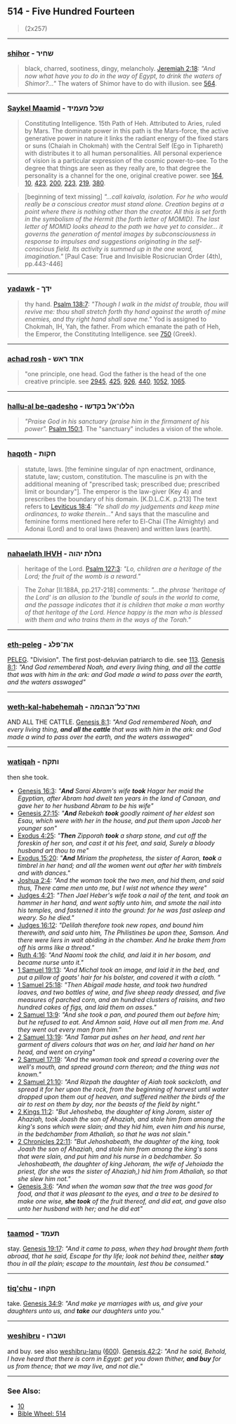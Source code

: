 ## 514 - Five Hundred Fourteen
> (2x257)

---

### [shihor](/keys/ShChIR) - שחיר
> black, charred, sootiness, dingy, melancholy. [Jeremiah 2:18](http://biblehub.com/jeremiah/2-18.htm): *"And now what have you to do in the way of Egypt, to drink the waters of Shimor?..."* The waters of Shimor have to do with illusion. see [564](564).

---

### [Saykel Maamid](/keys/ShKL.MOMID) - שכל מעמיד
> Constituting Intelligence. 15th Path of Heh. Attributed to Aries, ruled by Mars. The dominate power in this path is the Mars-force, the active generative power in nature it links the radiant energy of the fixed stars or suns (Chaiah in Chokmah) with the Central Self (Ego in Tiphareth) with distributes it to all human personalities. All personal experience of vision is a particular expression of the cosmic power-to-see. To the degree that things are seen as they really are, to that degree the personality is a channel for the one, original creative power. see [164](164), [10](10), [423](423), [200](200), [223](223), [219](219), [380](380).

> [beginning of text missing] *"...call kaivala, isolation. For he who would really be a conscious creator must stand alone. Creation begins at a point where there is nothing other than the creator. All this is set forth in the symbolism of the Hermit (the forth letter of MOMID). The last letter of MOMID looks ahead to the path we have yet to consider... it governs the generation of mental images by subconsciousness in response to impulses and suggestions originating in the self-conscious field. Its activity is summed up in the one word, imagination."* [Paul Case: True and Invisible Rosicrucian Order (4th), pp.443-446]

---

### [yadawk](/keys/IDKf) - ידך
> thy hand. [Psalm 138:7](http://biblehub.com/psalms/138-7.htm): *"Though I walk in the midst of trouble, thou will revive me: thou shall stretch forth thy hand against the wrath of mine enemies, and thy right hand shall save me."* Yod is assigned to Chokmah, IH, Yah, the father. From which emanate the path of Heh, the Emperor, the Constituting Intelligence. see [750](750) (Greek).

---

### [achad rosh](/keys/AChD.RASh) - אחד ראש
> "one principle, one head. God the father is the head of the one creative principle. see [2945](2945), [425](425), [926](926), [440](440), [1052](1052), [1065](1065).

---

### [hallu-al be-qadesho](/keys/HLLV-AL.BQDShV) - הללו־אל בקדשו
> *"Praise God in his sanctuary (praise him in the firmament of his power".* [Psalm 150:1](http://biblehub.com/psalms/150-1.htm). The "sanctuary" includes a vision of the whole.

---

### [haqoth](/keys/ChQVTh) - חקות
> statute, laws. [the feminine singular of חקה enactment, ordinance, statute, law; custom, constitution. The masculine is חק with the additional meaning of "prescribed task; prescribed due; prescribed limit or boundary"]. The emperor is the law-giver (Key 4) and prescribes the boundary of his domain. [K.D.L.C.K. p.213] The text refers to [Leviticus 18:4](http://biblehub.com/leviticus/18-4.htm): *"Ye shall do my judgements and keep mine ordinances, to wake therein..."* And says that the masculine and feminine forms mentioned here refer to El-Chai (The Almighty) and Adonai (Lord) and to oral laws (heaven) and written laws (earth).

---

### [nahaelath IHVH](/keys/NChLTh.IHVH) - נחלת יהוה
> heritage of the Lord. [Psalm 127:3](http://biblehub.com/psalms/127-3.htm): *"Lo, children are a heritage of the Lord; the fruit of the womb is a reward."*

> The Zohar [II:188A, pp.217-218] comments: *"...the phrase 'heritage of the Lord' is an allusion to the 'bundle of souls in the world to come, and the passage indicates that it is children that make a man worthy of that heritage of the Lord. Hence happy is the man who is blessed with them and who trains them in the ways of the Torah."*

---

### [eth-peleg](/keys/ATh-PLG) - את־פלג
[PELEG](/keys/PLG). "Division". The first post-deluvian patriarch to die. see [113](113). [Genesis 8:1](https://biblehub.com/genesis/8-1.htm): *"And God remembered Noah, and every living thing, and all the cattle that was with him in the ark: and God made a wind to pass over the earth, and the waters asswaged"*

---

### [weth-kal-habehemah](/keys/VATh-KL-HBHMH) - ואת־כל־הבהמה
AND ALL THE CATTLE. [Genesis 8:1](https://biblehub.com/genesis/8-1.htm): *"And God remembered Noah, and every living thing, **and all the cattle** that was with him in the ark: and God made a wind to pass over the earth, and the waters asswaged"*

---

### [watiqah](/keys/VThQCh) - ותקח
then she took.

- [Genesis 16:3](https://biblehub.com/genesis/16-3.htm): *"**And** Sarai Abram's wife **took** Hagar her maid the Egyptian, after Abram had dwelt ten years in the land of Canaan, and gave her to her husband Abram to be his wife"*
- [Genesis 27:15](https://biblehub.com/genesis/27-15.htm): *"**And** Rebekah **took** goodly raiment of her eldest son Esau, which were with her in the house, and put them upon Jacob her younger son"*
- [Exodus 4:25](https://biblehub.com/exodus/4-25.htm): *"**Then** Zipporah **took** a sharp stone, and cut off the foreskin of her son, and cast it at his feet, and said, Surely a bloody husband art thou to me"*
- [Exodus 15:20](https://biblehub.com/exodus/15-20.htm): *"**And** Miriam the prophetess, the sister of Aaron, **took** a timbrel in her hand; and all the women went out after her with timbrels and with dances."*
- [Joshua 2:4](http://biblehub.com/joshua/2-4.htm): *"And the woman took the two men, and hid them, and said thus, There came men unto me, but I wist not whence they were"*
- [Judges 4:21](http://biblehub.com/judges/4-21.htm): *"Then Jael Heber's wife took a nail of the tent, and took an hammer in her hand, and went softly unto him, and smote the nail into his temples, and fastened it into the ground: for he was fast asleep and weary. So he died."*
- [Judges 16:12](http://biblehub.com/judges/16-12.htm): *"Delilah therefore took new ropes, and bound him therewith, and said unto him, The Philistines be upon thee, Samson. And there were liers in wait abiding in the chamber. And he brake them from off his arms like a thread."*
- [Ruth 4:16](http://biblehub.com/ruth/4-16.htm): *"And Naomi took the child, and laid it in her bosom, and became nurse unto it."*
- [1 Samuel 19:13](http://biblehub.com/1_samuel/19-13.htm): *"And Michal took an image, and laid it in the bed, and put a pillow of goats' hair for his bolster, and covered it with a cloth.
"*
- [1 Samuel 25:18](http://biblehub.com/1_samuel/25-18.htm): *"Then Abigail made haste, and took two hundred loaves, and two bottles of wine, and five sheep ready dressed, and five measures of parched corn, and an hundred clusters of raisins, and two hundred cakes of figs, and laid them on asses."*
- [2 Samuel 13:9](http://biblehub.com/2_samuel/13-9.htm): *"And she took a pan, and poured them out before him; but he refused to eat. And Amnon said, Have out all men from me. And they went out every man from him."*
- [2 Samuel 13:19](http://biblehub.com/2_samuel/13-19.htm): *"And Tamar put ashes on her head, and rent her garment of divers colours that was on her, and laid her hand on her head, and went on crying"*
- [2 Samuel 17:19](http://biblehub.com/2_samuel/17-19.htm): *"And the woman took and spread a covering over the well's mouth, and spread ground corn thereon; and the thing was not known."*
- [2 Samuel 21:10](http://biblehub.com/2_samuel/21-10.htm): *"And Rizpah the daughter of Aiah took sackcloth, and spread it for her upon the rock, from the beginning of harvest until water dropped upon them out of heaven, and suffered neither the birds of the air to rest on them by day, nor the beasts of the field by night."*
- [2 Kings 11:2](http://biblehub.com/2_kings/11-2.htm): *"But Jehosheba, the daughter of king Joram, sister of Ahaziah, took Joash the son of Ahaziah, and stole him from among the king's sons which were slain; and they hid him, even him and his nurse, in the bedchamber from Athaliah, so that he was not slain."*
- [2 Chronicles 22:11](http://biblehub.com/2_chronicles/22-11.htm): *"But Jehoshabeath, the daughter of the king, took Joash the son of Ahaziah, and stole him from among the king's sons that were slain, and put him and his nurse in a bedchamber. So Jehoshabeath, the daughter of king Jehoram, the wife of Jehoiada the priest, (for she was the sister of Ahaziah,) hid him from Athaliah, so that she slew him not."*
- [Genesis 3:6](https://biblehub.com/genesis/3-6.htm): *"And when the woman saw that the tree was good for food, and that it was pleasant to the eyes, and a tree to be desired to make one wise, **she took** of the fruit thereof, and did eat, and gave also unto her husband with her; and he did eat"*

---

### [taamod](/keys/ThOMD) - תעמד
stay. [Genesis 19:17](https://biblehub.com/genesis/19-17.htm): *"And it came to pass, when they had brought them forth abroad, that he said, Escape for thy life; look not behind thee, neither **stay** thou in all the plain; escape to the mountain, lest thou be consumed."*

---

### [tiq'chu](/keys/ThQChV) - תקחו
take. [Genesis 34:9](https://biblehub.com/genesis/34-9.htm): *"And make ye marriages with us, and give your daughters unto us, and **take** our daughters unto you."*

---

### [weshibru](/keys/VShBRV) - ושברו
and buy. see also [weshibru-lanu](/keys/VShBRV-LNV) ([600](600)). [Genesis 42:2](https://biblehub.com/genesis/42-2.htm): *"And he said, Behold, I have heard that there is corn in Egypt: get you down thither, **and buy** for us from thence; that we may live, and not die."*

---

### See Also:

- [10](10)
- [Bible Wheel: 514](https://www.biblewheel.com//GR/GR_Database.php?SearchBy_Gematria=514)
